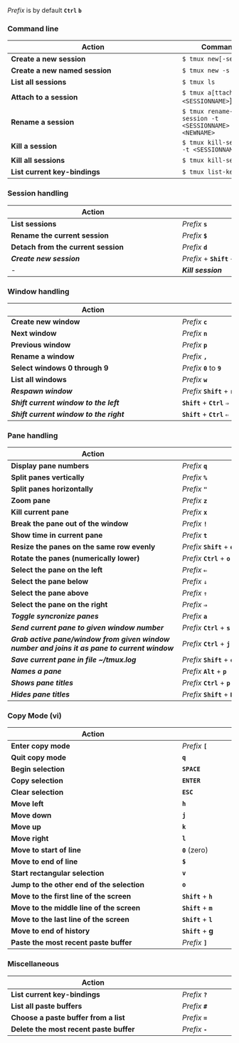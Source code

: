 *Prefix* is by default **`Ctrl`** **`b`**

### Command line
|&nbsp;&nbsp;&nbsp;&nbsp;&nbsp;&nbsp;&nbsp;&nbsp;&nbsp;&nbsp;&nbsp;&nbsp;&nbsp;&nbsp;&nbsp;&nbsp;&nbsp;&nbsp;&nbsp;&nbsp;&nbsp;&nbsp;&nbsp;&nbsp;&nbsp;&nbsp;&nbsp;&nbsp;&nbsp;&nbsp;&nbsp;&nbsp;&nbsp;&nbsp;&nbsp;&nbsp;&nbsp;Action&nbsp;&nbsp;&nbsp;&nbsp;&nbsp;&nbsp;&nbsp;&nbsp;&nbsp;&nbsp;&nbsp;&nbsp;&nbsp;&nbsp;&nbsp;&nbsp;&nbsp;&nbsp;&nbsp;&nbsp;&nbsp;&nbsp;&nbsp;&nbsp;&nbsp;&nbsp;&nbsp;&nbsp;&nbsp;&nbsp;&nbsp;&nbsp;&nbsp;&nbsp;&nbsp;&nbsp;&nbsp;|&nbsp;&nbsp;&nbsp;&nbsp;&nbsp;&nbsp;&nbsp;&nbsp;&nbsp;&nbsp;Command&nbsp;&nbsp;&nbsp;&nbsp;&nbsp;&nbsp;&nbsp;&nbsp;&nbsp;&nbsp;|
|---|---|
|**Create a new session**|`$ tmux new[-session]`|
|**Create a new named session**|`$ tmux new -s <NAME>`|
|**List all sessions**|`$ tmux ls`|
|**Attach to a session**|`$ tmux a[ttach -t <SESSIONNAME>`]
|**Rename a session**|`$ tmux rename-session -t <SESSIONNAME> <NEWNAME>`|
|**Kill a session**|`$ tmux kill-session -t <SESSIONNAME>`|
|**Kill all sessions**|`$ tmux kill-server`|
|**List current key-bindings**|`$ tmux list-keys`|

### Session handling
|&nbsp;&nbsp;&nbsp;&nbsp;&nbsp;&nbsp;&nbsp;&nbsp;&nbsp;&nbsp;&nbsp;&nbsp;&nbsp;&nbsp;&nbsp;&nbsp;&nbsp;&nbsp;&nbsp;&nbsp;&nbsp;&nbsp;&nbsp;&nbsp;&nbsp;&nbsp;&nbsp;&nbsp;&nbsp;&nbsp;&nbsp;&nbsp;&nbsp;&nbsp;&nbsp;&nbsp;&nbsp;Action&nbsp;&nbsp;&nbsp;&nbsp;&nbsp;&nbsp;&nbsp;&nbsp;&nbsp;&nbsp;&nbsp;&nbsp;&nbsp;&nbsp;&nbsp;&nbsp;&nbsp;&nbsp;&nbsp;&nbsp;&nbsp;&nbsp;&nbsp;&nbsp;&nbsp;&nbsp;&nbsp;&nbsp;&nbsp;&nbsp;&nbsp;&nbsp;&nbsp;&nbsp;&nbsp;&nbsp;&nbsp;|&nbsp;&nbsp;&nbsp;&nbsp;&nbsp;&nbsp;&nbsp;&nbsp;&nbsp;&nbsp;&nbsp;&nbsp;&nbsp;&nbsp;&nbsp;&nbsp;&nbsp;&nbsp;&nbsp;&nbsp;&nbsp;&nbsp;&nbsp;&nbsp;&nbsp;&nbsp;&nbsp;&nbsp;&nbsp;&nbsp;&nbsp;&nbsp;&nbsp;&nbsp;&nbsp;&nbsp;&nbsp;Shortcut&nbsp;&nbsp;&nbsp;&nbsp;&nbsp;&nbsp;&nbsp;&nbsp;&nbsp;&nbsp;&nbsp;&nbsp;&nbsp;&nbsp;&nbsp;&nbsp;&nbsp;&nbsp;&nbsp;&nbsp;&nbsp;&nbsp;&nbsp;&nbsp;&nbsp;&nbsp;&nbsp;&nbsp;&nbsp;&nbsp;&nbsp;&nbsp;&nbsp;&nbsp;&nbsp;&nbsp;&nbsp;&nbsp;|
|---|---|
|**List sessions**|*Prefix* **`s`**|
|**Rename the current session**|*Prefix* **`$`**|
|**Detach from the current session**|*Prefix* **`d`**|
|***Create new session***|*Prefix* + **`Shift`** + **`s`**|
- |***Kill session***|*Prefix* **`Shift`** + **`k`**|

### Window handling
|&nbsp;&nbsp;&nbsp;&nbsp;&nbsp;&nbsp;&nbsp;&nbsp;&nbsp;&nbsp;&nbsp;&nbsp;&nbsp;&nbsp;&nbsp;&nbsp;&nbsp;&nbsp;&nbsp;&nbsp;&nbsp;&nbsp;&nbsp;&nbsp;&nbsp;&nbsp;&nbsp;&nbsp;&nbsp;&nbsp;&nbsp;&nbsp;&nbsp;&nbsp;&nbsp;&nbsp;&nbsp;Action&nbsp;&nbsp;&nbsp;&nbsp;&nbsp;&nbsp;&nbsp;&nbsp;&nbsp;&nbsp;&nbsp;&nbsp;&nbsp;&nbsp;&nbsp;&nbsp;&nbsp;&nbsp;&nbsp;&nbsp;&nbsp;&nbsp;&nbsp;&nbsp;&nbsp;&nbsp;&nbsp;&nbsp;&nbsp;&nbsp;&nbsp;&nbsp;&nbsp;&nbsp;&nbsp;&nbsp;&nbsp;|&nbsp;&nbsp;&nbsp;&nbsp;&nbsp;&nbsp;&nbsp;&nbsp;&nbsp;&nbsp;&nbsp;&nbsp;&nbsp;&nbsp;&nbsp;&nbsp;&nbsp;&nbsp;&nbsp;&nbsp;&nbsp;&nbsp;&nbsp;&nbsp;&nbsp;&nbsp;&nbsp;&nbsp;&nbsp;&nbsp;&nbsp;&nbsp;&nbsp;&nbsp;&nbsp;&nbsp;&nbsp;Shortcut&nbsp;&nbsp;&nbsp;&nbsp;&nbsp;&nbsp;&nbsp;&nbsp;&nbsp;&nbsp;&nbsp;&nbsp;&nbsp;&nbsp;&nbsp;&nbsp;&nbsp;&nbsp;&nbsp;&nbsp;&nbsp;&nbsp;&nbsp;&nbsp;&nbsp;&nbsp;&nbsp;&nbsp;&nbsp;&nbsp;&nbsp;&nbsp;&nbsp;&nbsp;&nbsp;&nbsp;&nbsp;&nbsp;|
|---|---|
|**Create new window**|*Prefix* **`c`**|
|**Next window**|*Prefix* **`n`**|
|**Previous window**|*Prefix* **`p`**|
|**Rename a window**|*Prefix* **`,`**|
|**Select windows 0 through 9**|*Prefix* **`0`** to **`9`**|
|**List all windows**|*Prefix* **`w`**|
|***Respawn window*** | *Prefix* **`Shift`** + **`r`** |
|***Shift current window to the left***|**`Shift`** + **`Ctrl`** `⇒`|
|***Shift current window to the right***|**`Shift`** + **`Ctrl`** `⇐`|

### Pane handling
|&nbsp;&nbsp;&nbsp;&nbsp;&nbsp;&nbsp;&nbsp;&nbsp;&nbsp;&nbsp;&nbsp;&nbsp;&nbsp;&nbsp;&nbsp;&nbsp;&nbsp;&nbsp;&nbsp;&nbsp;&nbsp;&nbsp;&nbsp;&nbsp;&nbsp;&nbsp;&nbsp;&nbsp;&nbsp;&nbsp;&nbsp;&nbsp;&nbsp;&nbsp;&nbsp;&nbsp;&nbsp;Action&nbsp;&nbsp;&nbsp;&nbsp;&nbsp;&nbsp;&nbsp;&nbsp;&nbsp;&nbsp;&nbsp;&nbsp;&nbsp;&nbsp;&nbsp;&nbsp;&nbsp;&nbsp;&nbsp;&nbsp;&nbsp;&nbsp;&nbsp;&nbsp;&nbsp;&nbsp;&nbsp;&nbsp;&nbsp;&nbsp;&nbsp;&nbsp;&nbsp;&nbsp;&nbsp;&nbsp;&nbsp;|&nbsp;&nbsp;&nbsp;&nbsp;&nbsp;&nbsp;&nbsp;&nbsp;&nbsp;&nbsp;&nbsp;&nbsp;&nbsp;&nbsp;&nbsp;&nbsp;&nbsp;&nbsp;&nbsp;&nbsp;&nbsp;&nbsp;&nbsp;&nbsp;&nbsp;&nbsp;&nbsp;&nbsp;&nbsp;&nbsp;&nbsp;&nbsp;&nbsp;&nbsp;&nbsp;&nbsp;&nbsp;Shortcut&nbsp;&nbsp;&nbsp;&nbsp;&nbsp;&nbsp;&nbsp;&nbsp;&nbsp;&nbsp;&nbsp;&nbsp;&nbsp;&nbsp;&nbsp;&nbsp;&nbsp;&nbsp;&nbsp;&nbsp;&nbsp;&nbsp;&nbsp;&nbsp;&nbsp;&nbsp;&nbsp;&nbsp;&nbsp;&nbsp;&nbsp;&nbsp;&nbsp;&nbsp;&nbsp;&nbsp;&nbsp;&nbsp;|
|---|---|
|**Display pane numbers**|*Prefix* **`q`**|
|**Split panes vertically**|*Prefix* **`%`**|
|**Split panes horizontally**|*Prefix* **`"`**|
|**Zoom pane**|*Prefix* **`z`**|
|**Kill current pane**|*Prefix* **`x`**|
|**Break the pane out of the window**|*Prefix* **`!`**|
|**Show time in current pane**|*Prefix* **`t`**|
|**Resize the panes on the same row evenly**|*Prefix* **`Shift`** + **`e`**|
|**Rotate the panes (numerically lower)**|*Prefix* **`Ctrl`** + **`o`**|
|**Select the pane on the left**|*Prefix* **`⇐`**|
|**Select the pane below**|*Prefix* **`⇓`**|
|**Select the pane above**|*Prefix* **`⇑`**|
|**Select the pane on the right**|*Prefix* **`⇒`**|
|***Toggle syncronize panes***|*Prefix* **`a`**|
|***Send current pane to given window number***|*Prefix* **`Ctrl`** + **`s`**|
|***Grab active pane/window from given window<br/>number and joins it as pane to current window***|*Prefix* **`Ctrl`** + **`j`**| 
|***Save current pane in file ~/tmux.log***|*Prefix* **`Shift`** + **`c`**|
|***Names a pane***|*Prefix* **`Alt`** + **`p`**|
|***Shows pane titles***|*Prefix* **`Ctrl`** + **`p`**|
|***Hides pane titles***|*Prefix* **`Shift`** + **`P`**|

### Copy Mode (vi)
|&nbsp;&nbsp;&nbsp;&nbsp;&nbsp;&nbsp;&nbsp;&nbsp;&nbsp;&nbsp;&nbsp;&nbsp;&nbsp;&nbsp;&nbsp;&nbsp;&nbsp;&nbsp;&nbsp;&nbsp;&nbsp;&nbsp;&nbsp;&nbsp;&nbsp;&nbsp;&nbsp;&nbsp;&nbsp;&nbsp;&nbsp;&nbsp;&nbsp;&nbsp;&nbsp;&nbsp;&nbsp;Action&nbsp;&nbsp;&nbsp;&nbsp;&nbsp;&nbsp;&nbsp;&nbsp;&nbsp;&nbsp;&nbsp;&nbsp;&nbsp;&nbsp;&nbsp;&nbsp;&nbsp;&nbsp;&nbsp;&nbsp;&nbsp;&nbsp;&nbsp;&nbsp;&nbsp;&nbsp;&nbsp;&nbsp;&nbsp;&nbsp;&nbsp;&nbsp;&nbsp;&nbsp;&nbsp;&nbsp;&nbsp;|&nbsp;&nbsp;&nbsp;&nbsp;&nbsp;&nbsp;&nbsp;&nbsp;&nbsp;&nbsp;&nbsp;&nbsp;&nbsp;&nbsp;&nbsp;&nbsp;&nbsp;&nbsp;&nbsp;&nbsp;&nbsp;&nbsp;&nbsp;&nbsp;&nbsp;&nbsp;&nbsp;&nbsp;&nbsp;&nbsp;&nbsp;&nbsp;&nbsp;&nbsp;&nbsp;&nbsp;&nbsp;Shortcut&nbsp;&nbsp;&nbsp;&nbsp;&nbsp;&nbsp;&nbsp;&nbsp;&nbsp;&nbsp;&nbsp;&nbsp;&nbsp;&nbsp;&nbsp;&nbsp;&nbsp;&nbsp;&nbsp;&nbsp;&nbsp;&nbsp;&nbsp;&nbsp;&nbsp;&nbsp;&nbsp;&nbsp;&nbsp;&nbsp;&nbsp;&nbsp;&nbsp;&nbsp;&nbsp;&nbsp;&nbsp;&nbsp;|
|---|---|
|**Enter copy mode**|*Prefix* **`[`**|
|**Quit copy mode**|**`q`**|
|**Begin selection**|**`SPACE`**|
|**Copy selection**|**`ENTER`**|
|**Clear selection**|**`ESC`**|
|**Move left**|**`h`**|
|**Move down**|**`j`**|
|**Move up**|**`k`**|
|**Move right**|**`l`**|
|**Move to start of line**|**`0`** (zero)|
|**Move to end of line**|**`$`**|
|**Start rectangular selection**|**`v`**|
|**Jump to the other end of the selection**|**`o`**|
|**Move to the first line of the screen**|**`Shift`** + **`h`**|
|**Move to the middle line of the screen**|**`Shift`** + **`m`**|
|**Move to the last line of the screen**|**`Shift`** + **`l`**|
|**Move to end of history**|**`Shift`** + **g**
|**Paste the most recent paste buffer**|*Prefix* **`]`**|

### Miscellaneous
|&nbsp;&nbsp;&nbsp;&nbsp;&nbsp;&nbsp;&nbsp;&nbsp;&nbsp;&nbsp;&nbsp;&nbsp;&nbsp;&nbsp;&nbsp;&nbsp;&nbsp;&nbsp;&nbsp;&nbsp;&nbsp;&nbsp;&nbsp;&nbsp;&nbsp;&nbsp;&nbsp;&nbsp;&nbsp;&nbsp;&nbsp;&nbsp;&nbsp;&nbsp;&nbsp;&nbsp;&nbsp;Action&nbsp;&nbsp;&nbsp;&nbsp;&nbsp;&nbsp;&nbsp;&nbsp;&nbsp;&nbsp;&nbsp;&nbsp;&nbsp;&nbsp;&nbsp;&nbsp;&nbsp;&nbsp;&nbsp;&nbsp;&nbsp;&nbsp;&nbsp;&nbsp;&nbsp;&nbsp;&nbsp;&nbsp;&nbsp;&nbsp;&nbsp;&nbsp;&nbsp;&nbsp;&nbsp;&nbsp;&nbsp;|&nbsp;&nbsp;&nbsp;&nbsp;&nbsp;&nbsp;&nbsp;&nbsp;&nbsp;&nbsp;&nbsp;&nbsp;&nbsp;&nbsp;&nbsp;&nbsp;&nbsp;&nbsp;&nbsp;&nbsp;&nbsp;&nbsp;&nbsp;&nbsp;&nbsp;&nbsp;&nbsp;&nbsp;&nbsp;&nbsp;&nbsp;&nbsp;&nbsp;&nbsp;&nbsp;&nbsp;&nbsp;Shortcut&nbsp;&nbsp;&nbsp;&nbsp;&nbsp;&nbsp;&nbsp;&nbsp;&nbsp;&nbsp;&nbsp;&nbsp;&nbsp;&nbsp;&nbsp;&nbsp;&nbsp;&nbsp;&nbsp;&nbsp;&nbsp;&nbsp;&nbsp;&nbsp;&nbsp;&nbsp;&nbsp;&nbsp;&nbsp;&nbsp;&nbsp;&nbsp;&nbsp;&nbsp;&nbsp;&nbsp;&nbsp;&nbsp;|
|---|---|
|**List current key-bindings**|*Prefix* **`?`**|
|**List all paste buffers**|*Prefix* **`#`**|
|**Choose a paste buffer from a list**|*Prefix* **`=`**|
|**Delete the most recent paste buffer**|*Prefix* **`-`**|
